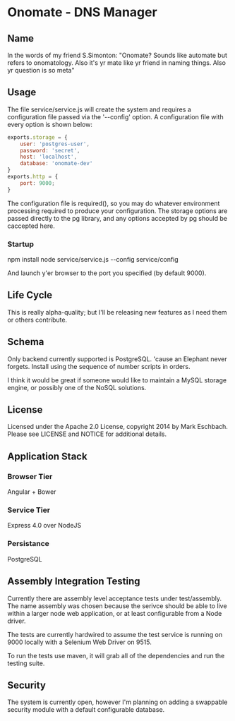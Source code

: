# Onomate - DNS Manager

## Name 
In the words of my friend S.Simonton:
"Onomate? Sounds like automate but refers to onomatology. Also it's yr mate like yr friend in naming things. Also yr question is so meta"

## Usage
The file service/service.js will create the system and requires a configuration file passed via the '--config' option.  A configuration file with every option is shown below:

```javascript
exports.storage = {
	user: 'postgres-user',
	password: 'secret',
	host: 'localhost',
	database: 'onomate-dev'
}
exports.http = {
	port: 9000;
}
```

The configuration file is required(), so you may do whatever environment processing required to produce your configuration.  The storage options are passed directly to the pg library, and any options accepted by pg should be caccepted here.

### Startup
npm install
node service/service.js --config service/config

And launch y'er browser to the port you specified (by default 9000).

## Life Cycle
This is really alpha-quality; but I'll be releasing new features as I need them or others contribute.

## Schema
Only backend currently supported is PostgreSQL.  'cause an Elephant never forgets.
Install using the sequence of number scripts in orders.

I think it would be great if someone would like to maintain a MySQL storage engine, or possibly one of the NoSQL solutions.

## License
Licensed under the Apache 2.0 License, copyright 2014 by Mark Eschbach.  Please see LICENSE and NOTICE for additional details.

## Application Stack
### Browser Tier
Angular + Bower

### Service Tier
Express 4.0 over NodeJS

### Persistance
PostgreSQL

## Assembly Integration Testing
Currently there are assembly level acceptance tests under test/assembly.  The name assembly was chosen because the serivce should be able to live within a larger node web application, or at least configurable from a Node driver.

The tests are currently hardwired to assume the test service is running on 9000 locally with a Selenium Web Driver on 9515.

To run the tests use maven, it will grab all of the dependencies and run the testing suite.

## Security
The system is currently open, however I'm planning on adding a swappable security module with a default configurable database.

